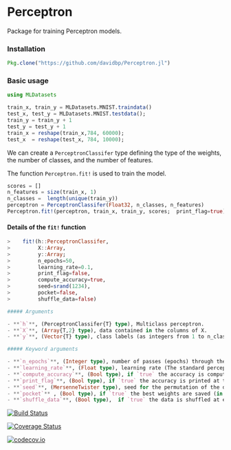 # Perceptron

Package for training Perceptron models.

### Installation
```julia
Pkg.clone("https://github.com/davidbp/Perceptron.jl")
```

### Basic usage
```julia
using MLDatasets

train_x, train_y = MLDatasets.MNIST.traindata()
test_x, test_y = MLDatasets.MNIST.testdata();
train_y = train_y + 1
test_y = test_y + 1
train_x = reshape(train_x,784, 60000);
test_x  = reshape(test_x, 784, 10000);
```

We can create a `PerceptronClassifer` type defining the type of the weights, the number of classes,
and the number of features.

The function `Perceptron.fit!` is used to train the model.

```julia
scores = []
n_features = size(train_x, 1)
n_classes =  length(unique(train_y))
perceptron = PerceptronClassifer(Float32, n_classes, n_features)
Perceptron.fit!(perceptron, train_x, train_y, scores;  print_flag=true)
```

#### Details of the `fit!` function

```julia
>    fit!(h::PerceptronClassifer,
>         X::Array,
>         y::Array;
>         n_epochs=50,
>         learning_rate=0.1,
>         print_flag=false,
>         compute_accuracy=true,
>         seed=srand(1234),
>         pocket=false,
>         shuffle_data=false)

##### Arguments

- **`h`**, (PerceptronClassifer{T} type), Multiclass perceptron.
- **`X`**, (Array{T,2} type), data contained in the columns of X.
- **`y`**, (Vector{T} type), class labels (as integers from 1 to n_classes).

##### Keyword arguments

- **`n_epochs`**, (Integer type), number of passes (epochs) through the data.
- **`learning_rate`**, (Float type), learning rate (The standard perceptron is with learning_rate=1.)
- **`compute_accuracy`**, (Bool type), if `true` the accuracy is computed at the end of every epoch.
- **`print_flag`**, (Bool type), if `true` the accuracy is printed at the end of every epoch.
- **`seed`**, (MersenneTwister type), seed for the permutation of the datapoints in case there the data is shuffled.
- **`pocket`** , (Bool type), if `true` the best weights are saved (in the pocket) during learning.
- **`shuffle_data`**, (Bool type),  if `true` the data is shuffled at every epoch (in reality we only shuffle indicies for performance).
```  




[![Build Status](https://travis-ci.org/davidbp/Perceptron.jl.svg?branch=master)](https://travis-ci.org/davidbp/Perceptron.jl)

[![Coverage Status](https://coveralls.io/repos/davidbp/Perceptron.jl/badge.svg?branch=master&service=github)](https://coveralls.io/github/davidbp/Perceptron.jl?branch=master)

[![codecov.io](http://codecov.io/github/davidbp/Perceptron.jl/coverage.svg?branch=master)](http://codecov.io/github/davidbp/Perceptron.jl?branch=master)
